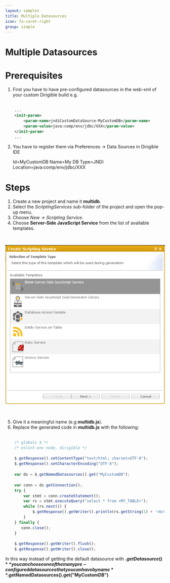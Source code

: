 ```yaml
---
layout: samples
title: Multiple Datasources
icon: fa-caret-right
group: simple
---
```


Multiple Datasources
===

Prerequisites
====

1. First you have to have pre-configured datasources in the web-xml of your custom Dirigible build e.g.

```xml

	...
	<init-param>
		<param-name>jndiCustomDataSource-MyCustomDB</param-name>
		<param-value>java:comp/env/jdbc/XXX</param-value>
	</init-param>
	...

```
		
2. You have to register them via Preferences -> Data Sources in Dirigible IDE

	Id=MyCustomDB
	Name=My DB
	Type=JNDI
	Location=java:comp/env/jdbc/XXX
		
Steps
====

1. Create a new project and name it **multidb**.
2. Select the *ScriptingServices* sub-folder of the project and open the pop-up menu.
3. Choose *New* -> *Scripting Service*.
4. Choose **Server-Side JavaScript Service** from the list of available templates.

<br>

![Mail Service 2](images/mail_service/mail_service_2.png)

<br>

5. Give it a meaningful name (e.g **multidb.js**).
6. Replace the generated code in **multidb.js** with the following:

```javascript

	/* globals $ */
	/* eslint-env node, dirigible */
	
	$.getResponse().setContentType("text/html; charset=UTF-8");
	$.getResponse().setCharacterEncoding("UTF-8");
	
	var ds = $.getNamedDatasources().get("MyCustomDB");
	
	var conn = ds.getConnection();
	try {
		var stmt = conn.createStatement();
		var rs = stmt.executeQuery("select * from <MY_TABLE>");
		while (rs.next()) {
			$.getResponse().getWriter().println(rs.getString(1) + '<br>');
		}
	} finally {
	   conn.close();
	}
	
	$.getResponse().getWriter().flush();
	$.getResponse().getWriter().close();

```

In this way instead of getting the default datasource with **$.getDatasource()** you can choose one of the many pre-configured datasources that you can have by name **$.getNamedDatasources().get("MyCustomDB")**

